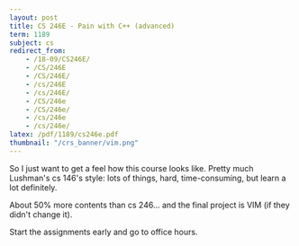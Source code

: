 ```yaml
---
layout: post
title: CS 246E - Pain with C++ (advanced)
term: 1189
subject: cs
redirect_from:
    - /18-09/CS246E/
    - /CS/246E
    - /CS/246E/
    - /cs/246E
    - /cs/246E/
    - /CS/246e
    - /CS/246e/
    - /cs/246e
    - /cs/246e/
latex: /pdf/1189/cs246e.pdf
thumbnail: "/crs_banner/vim.png"
---
```



So I just want to get a feel how this course looks like. Pretty much Lushman's cs 146's style: lots of things, hard, time-consuming, but learn a lot definitely.

About 50% more contents than cs 246... and the final project is VIM (if they didn't change it).

Start the assignments early and go to office hours.
